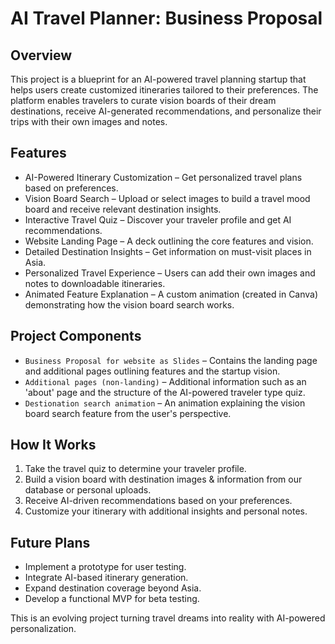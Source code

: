 # AI Travel Planner: Business Proposal

## Overview
This project is a blueprint for an AI-powered travel planning startup that helps users create customized itineraries tailored to their preferences. The platform enables travelers to curate vision boards of their dream destinations, receive AI-generated recommendations, and personalize their trips with their own images and notes.

## Features
- AI-Powered Itinerary Customization – Get personalized travel plans based on preferences.
- Vision Board Search – Upload or select images to build a travel mood board and receive relevant destination insights.
- Interactive Travel Quiz – Discover your traveler profile and get AI recommendations.
- Website Landing Page – A deck outlining the core features and vision.
- Detailed Destination Insights – Get information on must-visit places in Asia.
- Personalized Travel Experience – Users can add their own images and notes to downloadable itineraries.
- Animated Feature Explanation – A custom animation (created in Canva) demonstrating how the vision board search works.

## Project Components
- `Business Proposal for website as Slides` – Contains the landing page and additional pages outlining features and the startup vision.
- `Additional pages (non-landing)` – Additional information such as an 'about' page and the structure of the AI-powered traveler type quiz.
- `Destionation search animation` – An animation explaining the vision board search feature from the user's perspective.

## How It Works
1. Take the travel quiz to determine your traveler profile.
2. Build a vision board with destination images & information from our database or personal uploads.
3. Receive AI-driven recommendations based on your preferences.
4. Customize your itinerary with additional insights and personal notes.

## Future Plans
- Implement a prototype for user testing.
- Integrate AI-based itinerary generation.
- Expand destination coverage beyond Asia.
- Develop a functional MVP for beta testing.

This is an evolving project turning travel dreams into reality with AI-powered personalization.
